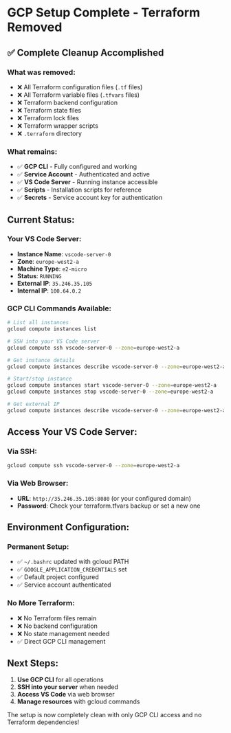 # GCP Setup Complete - Terraform Removed

## ✅ **Complete Cleanup Accomplished**

### **What was removed:**
- ❌ All Terraform configuration files (`.tf` files)
- ❌ All Terraform variable files (`.tfvars` files)
- ❌ Terraform backend configuration
- ❌ Terraform state files
- ❌ Terraform lock files
- ❌ Terraform wrapper scripts
- ❌ `.terraform` directory

### **What remains:**
- ✅ **GCP CLI** - Fully configured and working
- ✅ **Service Account** - Authenticated and active
- ✅ **VS Code Server** - Running instance accessible
- ✅ **Scripts** - Installation scripts for reference
- ✅ **Secrets** - Service account key for authentication

## **Current Status:**

### **Your VS Code Server:**
- **Instance Name**: `vscode-server-0`
- **Zone**: `europe-west2-a`
- **Machine Type**: `e2-micro`
- **Status**: `RUNNING`
- **External IP**: `35.246.35.105`
- **Internal IP**: `100.64.0.2`

### **GCP CLI Commands Available:**

```bash
# List all instances
gcloud compute instances list

# SSH into your VS Code server
gcloud compute ssh vscode-server-0 --zone=europe-west2-a

# Get instance details
gcloud compute instances describe vscode-server-0 --zone=europe-west2-a

# Start/stop instance
gcloud compute instances start vscode-server-0 --zone=europe-west2-a
gcloud compute instances stop vscode-server-0 --zone=europe-west2-a

# Get external IP
gcloud compute instances describe vscode-server-0 --zone=europe-west2-a --format="value(networkInterfaces[0].accessConfigs[0].natIP)"
```

## **Access Your VS Code Server:**

### **Via SSH:**
```bash
gcloud compute ssh vscode-server-0 --zone=europe-west2-a
```

### **Via Web Browser:**
- **URL**: `http://35.246.35.105:8080` (or your configured domain)
- **Password**: Check your terraform.tfvars backup or set a new one

## **Environment Configuration:**

### **Permanent Setup:**
- ✅ `~/.bashrc` updated with gcloud PATH
- ✅ `GOOGLE_APPLICATION_CREDENTIALS` set
- ✅ Default project configured
- ✅ Service account authenticated

### **No More Terraform:**
- ❌ No Terraform files remain
- ❌ No backend configuration
- ❌ No state management needed
- ✅ Direct GCP CLI management

## **Next Steps:**

1. **Use GCP CLI** for all operations
2. **SSH into your server** when needed
3. **Access VS Code** via web browser
4. **Manage resources** with gcloud commands

The setup is now completely clean with only GCP CLI access and no Terraform dependencies!
